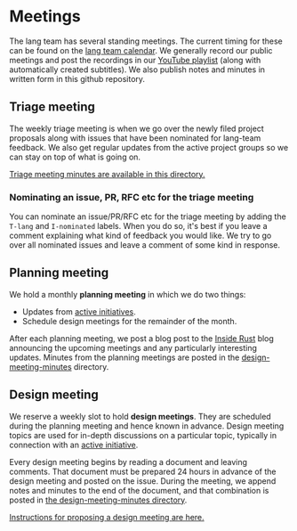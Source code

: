 # Meetings

The lang team has several standing meetings. The current timing for these
can be found on the [lang team calendar](./calendar.html). We
generally record our public meetings and post the recordings in our
[YouTube playlist] (along with automatically created subtitles). We
also publish notes and minutes in written form in this github
repository.

[youtube playlist]: https://www.youtube.com/playlist?list=PL85XCvVPmGQg-gYy7R6a_Y91oQLdsbSpa

## Triage meeting

The weekly triage meeting is when we go over the newly filed project
proposals along with issues that have been nominated for lang-team
feedback. We also get regular updates from the active project groups
so we can stay on top of what is going on.

[Triage meeting minutes are available in this directory.][tmm]

[tmm]: https://github.com/rust-lang/lang-team/tree/master/minutes

### Nominating an issue, PR, RFC etc for the triage meeting

You can nominate an issue/PR/RFC etc for the triage meeting by adding
the `T-lang` and `I-nominated` labels. When you do so, it's best if
you leave a comment explaining what kind of feedback you would
like. We try to go over all nominated issues and leave a comment
of some kind in response.

## Planning meeting

We hold a monthly **planning meeting** in which we do two things:

- Updates from [active initiatives](./initiatives.md).
- Schedule design meetings for the remainder of the month.

After each planning meeting, we post a blog post to the [Inside Rust](https://blog.rust-lang.org/inside-rust/)
blog announcing the upcoming meetings and any particularly interesting updates.
Minutes from the planning meetings are posted in the [design-meeting-minutes][dnm] directory.

## Design meeting

We reserve a weekly slot to hold **design meetings**. They are scheduled during
the planning meeting and hence known in advance. Design
meeting topics are used for in-depth discussions on a particular
topic, typically in connection with an [active initiative](./initiatives.md).

Every design meeting begins by reading a document and leaving comments. That document
must be prepared 24 hours in advance of the design meeting and posted on the issue.
During the meeting, we append notes and minutes to the end of the document, and
that combination is posted in [the design-meeting-minutes directory][dnm].

[dnm]: https://github.com/rust-lang/lang-team/tree/master/design-meeting-minutes

[Instructions for proposing a design meeting are here.](./how_to/design_meeting.md)
